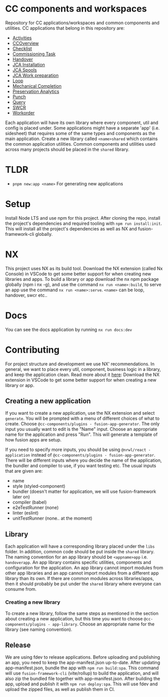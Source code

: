 # CC components and workspaces

Repository for CC applications/workspaces and common components and utilities.
CC applications that belong in this repository are:

- [Activities](https://github.com/equinor/cc-components/tree/main/apps/activities)
- [CCOverview](https://github.com/equinor/cc-components/tree/main/apps/ccoverview)
- [Checklist](https://github.com/equinor/cc-components/tree/main/apps/checklist)
- [Commissioning Task](https://github.com/equinor/cc-components/tree/main/apps/commissioningtask)
- [Handover](https://github.com/equinor/cc-components/tree/main/apps/handover)
- [JCA Installation](https://github.com/equinor/cc-components/tree/main/apps/jcainstallation)
- [JCA Spools](https://github.com/equinor/cc-components/tree/main/apps/jcaspools)
- [JCA Work preparation](https://github.com/equinor/cc-components/tree/main/apps/jcaworkpreparation)
- [Loop](https://github.com/equinor/cc-components/tree/main/apps/loop)
- [Mechanical Completion](https://github.com/equinor/cc-components/tree/main/apps/mechanicalcompletion)
- [Preservation Analytics](https://github.com/equinor/cc-components/tree/main/apps/preservationanalytics)
- [Punch](https://github.com/equinor/cc-components/tree/main/apps/punch)
- [Query](https://github.com/equinor/cc-components/tree/main/apps/query)
- [SWCR](https://github.com/equinor/cc-components/tree/main/apps/swcr)
- [Workorder](https://github.com/equinor/cc-components/tree/main/apps/workorder)

Each application will have its own library where every component, util and config is placed under. Some applications might have a separate 'app' (i.e. sidesheet) that requires some of the same types and components as the main application. Create a new library called `<name>shared` which contains the common application utilities. Common components and utilities used across many projects should be placed in the `shared` library.

# TLDR
- `pnpm new:app <name>` For generating new applications

# Setup

Install Node LTS and use npm for this project. After cloning the repo, install the project's dependencies and required tooling with `npm run install:init`. This will install all the project's dependencies as well as NX and fusion-framework-cli globally.

# NX

This project uses NX as its build tool. Download the NX extension (called Nx Console) in VSCode to get some better support for when creating new libraries and apps.
To build a library or app download the nx npm package globally (npm i nx -g), and use the command `nx run <name>:build`, to serve an app use the command `nx run <name>:serve`. `<name>` can be loop, handover, swcr etc..

# Docs

You can see the docs application by running `nx run docs:dev`

# Contributing

For project structure and development we use NX' recommendations. In general, we want to place every util, component, business logic in a library, and keep the application clean. Read more about it [here](https://nx.dev/more-concepts/monorepo-nx-enterprise#using-nx-at-enterpriseshere): Download the NX extension in VSCode to get some better support for when creating a new library or app.

## Creating a new application

If you want to create a new application, use the NX extension and select `generate`. You will be prompted with a menu of different choices of what to create. Choose `@cc-components/plugins - fusion-app-generator`. The only input you usually want to edit is the "Name" input. Choose an appropriate name for the application and press "Run". This will generate a template of how fusion apps are setup.

If you need to specify more inputs, you should be using `@nrwl/react - application` instead of `@cc-components/plugins - fusion-app-generator`.
There will be different inputs where you decide the name of the application, the bundler and compiler to use, if you want testing etc.
The usual inputs that are given are:

- name
- style (styled-component)
- bundler (doesn't matter for application, we will use fusion-framework later on)
- compiler (babel)
- e2eTestRunner (none)
- linter (eslint)
- unitTestRunner (none.. at the moment)

## Library

Each application will have a corresponding library placed under the `libs` folder. In addition, common code should be put inside the `shared` library.
The naming convention for an app library should be `<appname>app` i.e. `handoverapp`. An app library contains specific utilities, components and configuration for the application. An app library cannot import modules from other app libraries and an app cannot import modules from a different app library than its own.
If there are common modules across libraries/apps, then it should probably be put under the `shared` library where everyone can consume from.

### Creating a new library

To create a new library, follow the same steps as mentioned in the section about creating a new application, but this time you want to choose `@cc-components/plugins - app-library`. Choose an appropriate name for the library (see naming convention).

## Release

We are using fdev to release applications. Before uploading and publishing an app, you need to keep the app-manifest.json up-to-date. After updating app-manifest.json, bundle the app with `npm run build:spa`. This command will use `fusion-framework-cli` (vite/rollup) to build the application, and will also zip the bundled file together with app-manifest.json. After building the app, upload and publish it with `npm run deploy:spa`. This will use fdev and upload the zipped files, as well as publish them in CI.
